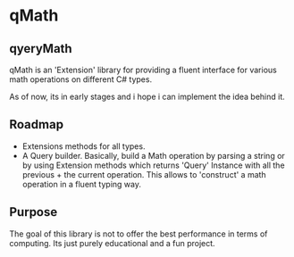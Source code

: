 # qMath
## qyeryMath
qMath is an 'Extension' library for providing a fluent interface for various math operations on different C# types.

As of now, its in early stages and i hope i can implement the idea behind it.

## Roadmap

* Extensions methods for all types.
* A Query builder. Basically, build a Math operation by parsing a string or by using Extension methods which returns 'Query' Instance with all the previous + the current operation. This allows to 'construct' a math operation in a fluent typing way.

## Purpose

The goal of this library is not to offer the best performance in terms of computing. Its just purely educational and a fun project.
